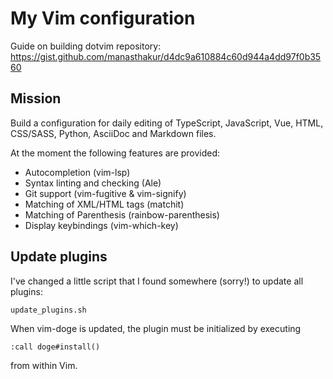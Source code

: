 # My Vim configuration

Guide on building dotvim repository: <https://gist.github.com/manasthakur/d4dc9a610884c60d944a4dd97f0b3560>

## Mission

Build a configuration for daily editing of TypeScript, JavaScript, Vue, HTML,
CSS/SASS, Python, AsciiDoc and Markdown files.

At the moment the following features are provided:

- Autocompletion (vim-lsp)
- Syntax linting and checking (Ale)
- Git support (vim-fugitive & vim-signify)
- Matching of XML/HTML tags (matchit)
- Matching of Parenthesis (rainbow-parenthesis)
- Display keybindings (vim-which-key)

## Update plugins

I've changed a little script that I found somewhere (sorry!) to update all
plugins:

```
update_plugins.sh
```

When vim-doge is updated, the plugin must be initialized by executing

```
:call doge#install()
```

from within Vim.

